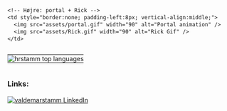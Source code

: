 <!-- Sprogstatistik + GIFs tæt side om side, uden nogen synlig ramme -->
<table align="left" style="border:none; border-collapse:collapse; border-spacing:0;">
  <tr style="border:none;">
    <!-- Venstre: sprogkort -->
    <td style="border:none; padding:0; vertical-align:middle;">
      <img src="https://github-readme-stats.vercel.app/api/top-langs/?username=hrstamm&layout=compact&hide=html,css&theme=onedark&v=2" alt="hrstamm top languages" />
    </td>

    <!-- Højre: portal + Rick -->
    <td style="border:none; padding-left:8px; vertical-align:middle;">
      <img src="assets/portal.gif" width="90" alt="Portal animation" />
      <img src="assets/Rick.gif" width="90" alt="Rick Gif" />
    </td>
  </tr>
</table>

<br clear="both" />

<!-- LinkedIn -->
<h3 align="left">Links:</h3>
<p align="left">
  <a href="https://www.linkedin.com/in/valdemarstamm" target="_blank">
    <img align="center" src="https://raw.githubusercontent.com/rahuldkjain/github-profile-readme-generator/master/src/images/icons/Social/linked-in-alt.svg" alt="valdemarstamm LinkedIn" height="30" width="40" />
  </a>
</p>
